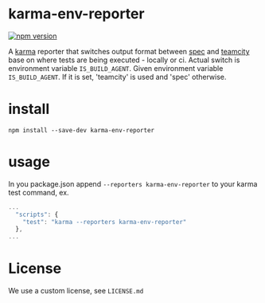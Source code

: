 # karma-env-reporter
[![npm version](https://badge.fury.io/js/karma-env-reporter.svg)](https://badge.fury.io/js/karma-env-reporter)

A [karma](https://karma-runner.github.io/) reporter that switches output format between [spec](https://www.npmjs.com/package/karma-spec-reporter) and [teamcity](https://www.npmjs.com/package/karma-teamcity-reporter) base on where tests are being executed - locally or ci. Actual switch is environment variable `IS_BUILD_AGENT`. Given environment variable `IS_BUILD_AGENT`. If it is set, 'teamcity' is used and 'spec' otherwise.

# install

```
npm install --save-dev karma-env-reporter
```

# usage

In you package.json append `--reporters karma-env-reporter` to your karma test command, ex.
  
```js
...
  "scripts": {
    "test": "karma --reporters karma-env-reporter"
  },
...
```


# License

We use a custom license, see ```LICENSE.md```
